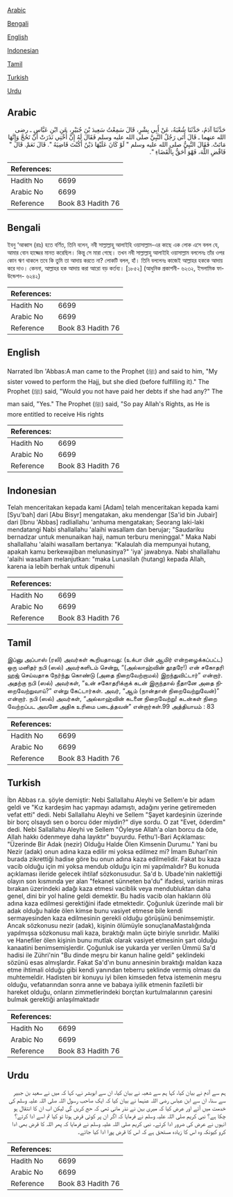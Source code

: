 [Arabic](#arabic)

[Bengali](#bengali)

[English](#english)

[Indonesian](#indonesian)

[Tamil](#tamil)

[Turkish](#turkish)

[Urdu](#urdu)

## Arabic


<div dir="rtl" lang="ar" style={{fontSize:'larger',backgroundColor:'#f8f9fa',padding:20}}>
حَدَّثَنَا آدَمُ، حَدَّثَنَا شُعْبَةُ، عَنْ أَبِي بِشْرٍ، قَالَ سَمِعْتُ سَعِيدَ بْنَ جُبَيْرٍ، عَنِ ابْنِ عَبَّاسٍ ـ رضى الله عنهما ـ قَالَ أَتَى رَجُلٌ النَّبِيَّ صلى الله عليه وسلم فَقَالَ لَهُ إِنَّ أُخْتِي نَذَرَتْ أَنْ تَحُجَّ وَإِنَّهَا مَاتَتْ‏.‏ فَقَالَ النَّبِيُّ صلى الله عليه وسلم ‏"‏ لَوْ كَانَ عَلَيْهَا دَيْنٌ أَكُنْتَ قَاضِيَهُ ‏"‏‏.‏ قَالَ نَعَمْ‏.‏ قَالَ ‏"‏ فَاقْضِ اللَّهَ، فَهْوَ أَحَقُّ بِالْقَضَاءِ ‏"‏‏.‏
</div>
<div style={{backgroundColor:'#f8f9fa',padding:20, marginBottom: 10}}><table> <thead> <tr> <th>References:</th> <th></th> </tr> </thead> <tbody><tr><td>Hadith No</td><td>6699</td></tr><tr><td>Arabic No</td><td>6699</td></tr><tr><td>Reference</td><td>Book 83 Hadith 76</td></tr></tbody></table></div>

## Bengali


<div dir="ltr" lang="bn" style={{fontSize:'larger',backgroundColor:'#f8f9fa',padding:20}}>
ইবনু ‘আব্বাস (রাঃ) হতে বর্ণিত, তিনি বলেন, নবী সাল্লাল্লাহু আলাইহি ওয়াসাল্লাম-এর কাছে এক লোক এসে বলল যে, আমার বোন হাজ্জের মানত করেছিল। কিন্তু সে মারা গেছে। তখন নবী সাল্লাল্লাহু আলাইহি ওয়াসাল্লাম বললেনঃ তাঁর ওপর কোন ঋণ থাকলে তবে কি তুমি তা আদায় করতে না? লোকটি বলল, হাঁ। তিনি বললেনঃ কাজেই আল্লাহর হককে আদায় করে দাও। কেননা, আল্লাহর হক আদায় করা আরো বড় কর্তব্য। [১৮৫২] (আধুনিক প্রকাশনী- ৬২৩২, ইসলামিক ফাউন্ডেশন- ৬২৪২)
</div>
<div style={{backgroundColor:'#f8f9fa',padding:20, marginBottom: 10}}><table> <thead> <tr> <th>References:</th> <th></th> </tr> </thead> <tbody><tr><td>Hadith No</td><td>6699</td></tr><tr><td>Arabic No</td><td>6699</td></tr><tr><td>Reference</td><td>Book 83 Hadith 76</td></tr></tbody></table></div>

## English


<div dir="ltr" lang="en" style={{fontSize:'larger',backgroundColor:'#f8f9fa',padding:20}}>
Narrated Ibn 'Abbas:A man came to the Prophet (ﷺ) and said to him, "My sister vowed to perform the Hajj, but she died (before fulfilling it)." The Prophet (ﷺ) said, "Would you not have paid her debts if she had any?" The man said, "Yes." The Prophet (ﷺ) said, "So pay Allah's Rights, as He is more entitled to receive His rights
</div>
<div style={{backgroundColor:'#f8f9fa',padding:20, marginBottom: 10}}><table> <thead> <tr> <th>References:</th> <th></th> </tr> </thead> <tbody><tr><td>Hadith No</td><td>6699</td></tr><tr><td>Arabic No</td><td>6699</td></tr><tr><td>Reference</td><td>Book 83 Hadith 76</td></tr></tbody></table></div>

## Indonesian


<div dir="ltr" lang="id" style={{fontSize:'larger',backgroundColor:'#f8f9fa',padding:20}}>
Telah menceritakan kepada kami [Adam] telah menceritakan kepada kami [Syu'bah] dari [Abu Bisyr] mengatakan, aku mendengar [Sa'id bin Jubair] dari [Ibnu 'Abbas] radliallahu 'anhuma mengatakan; Seorang laki-laki mendatangi Nabi shallallahu 'alaihi wasallam dan berujar; "Saudariku bernadzar untuk menunaikan haji, namun terburu meninggal." Maka Nabi shallallahu 'alaihi wasallam bertanya: "Kalaulah dia mempunyai hutang, apakah kamu berkewajiban melunasinya?" 'iya' jawabnya. Nabi shallallahu 'alaihi wasallam melanjutkan: "maka Lunasilah (hutang) kepada Allah, karena ia lebih berhak untuk dipenuhi
</div>
<div style={{backgroundColor:'#f8f9fa',padding:20, marginBottom: 10}}><table> <thead> <tr> <th>References:</th> <th></th> </tr> </thead> <tbody><tr><td>Hadith No</td><td>6699</td></tr><tr><td>Arabic No</td><td>6699</td></tr><tr><td>Reference</td><td>Book 83 Hadith 76</td></tr></tbody></table></div>

## Tamil


<div dir="ltr" lang="ta" style={{fontSize:'larger',backgroundColor:'#f8f9fa',padding:20}}>
இப்னு அப்பாஸ் (ரலி) அவர்கள் கூறியதாவது: (உக்பா பின் ஆமிர் என்றழைக்கப்பட்ட) ஒரு மனிதர் நபி (ஸல்) அவர்களிடம் சென்று, “(அல்லாஹ்வின் தூதரே!) என் சகோதரி ஹஜ் செய்வதாக நேர்ந்து கொண்டு (அதை நிறைவேற்றாமல்) இறந்துவிட்டார்” என்றார். அதற்கு நபி (ஸல்) அவர்கள், “உன் சகோதரிக்குக் கடன் இருந்தால் நீதானே அதை நிறைவேற்றுவாய்?” என்று கேட்டார்கள். அவர், “ஆம் (நான்தான் நிறைவேற்றுவேன்)” என்றார். நபி (ஸல்) அவர்கள், “அல்லாஹ்வின் கடனை நிறைவேற்று! கடன்கள் நிறை வேற்றப்பட அவனே அதிக உரிமை படைத்தவன்” என்றார்கள்.99 அத்தியாயம் : 83
</div>
<div style={{backgroundColor:'#f8f9fa',padding:20, marginBottom: 10}}><table> <thead> <tr> <th>References:</th> <th></th> </tr> </thead> <tbody><tr><td>Hadith No</td><td>6699</td></tr><tr><td>Arabic No</td><td>6699</td></tr><tr><td>Reference</td><td>Book 83 Hadith 76</td></tr></tbody></table></div>

## Turkish


<div dir="ltr" lang="tr" style={{fontSize:'larger',backgroundColor:'#f8f9fa',padding:20}}>
İbn Abbas r.a. şöyle demiştir: Nebi Sallallahu Aleyhi ve Sellem'e bir adam geldi ve "Kız kardeşim hac yapmayı adamıştı, adağını yerine getiremeden vefat etti" dedi. Nebi Sallallahu Aleyhi ve Sellem "Şayet kardeşinin üzerinde bir borç olsaydı sen o borcu öder miydin?" diye sordu. O zat "Evet, öderdim" dedi. Nebi Sallallahu Aleyhi ve Sellem "Öyleyse Allah'a olan borcu da öde, Allah hakkı ödenmeye daha layıktır" buyurdu. Fethu'l-Bari Açıklaması: "Üzerinde Bir Adak (nezir) Olduğu Halde Ölen Kimsenin Durumu." Yani bu Nezir (adak) onun adına kaza edilir mi yoksa edilmez mi? İmam Buharl'nin burada zikrettiği hadise göre bu onun adına kaza edilmelidir. Fakat bu kaza vacib olduğu için mi yoksa mendub olduğu için mi yapılmalıdır? Bu konuda açıklaması ileride gelecek ihtilaf sözkonusudur. Sa'd b. Ubade'nin naklettiği olayın son kısmında yer alan "fekanet sünneten ba'du" ifadesi, varisin miras bırakan üzerindeki adağı kaza etmesi vaciblik veya mendubluktan daha genel, dini bir yol haline geldi demektir. Bu hadis vacib olan hakların ölü adına kaza edilmesi gerektiğini ifade etmektedir. Çoğunluk üzerinde mali bir adak olduğu halde ölen kimse bunu vasiyet etmese bile kendi sermayesinden kaza edilmesinin gerekli olduğu görüşünü benimsemiştir. Ancak sözkonusu nezir (adak), kişinin ölümüyle sonuçlanaMastalığında yapılmışsa sözkonusu mali kaza, bıraktığı malın üçte biriyle sınırlıdır. Maliki ve Hanefiler ölen kişinin bunu mutlak olarak vasiyet etmesinin şart olduğu kanaatini benimsemişlerdir. Çoğunluk ise yukarda yer verilen Ümmü Sa'd hadisi ile Zühri'nin "Bu dinde meşru bir kanun haline geldi" şeklindeki sözünü esas almışlardır. Fakat Sa'd'ın bunu annesinin bıraktığı maldan kaza etme ihtimali olduğu gibi kendi yanından teberru şeklinde vermiş olması da muhtemeldir. Hadisten bir konuyu iyi bilen kimseden fetva istemenin meşru olduğu, vefatıarından sonra anne ve babaya iyilik etmenin faziletli bir hareket olduğu, onların zimmetlerindeki borçtan kurtulmalarının çaresini bulmak gerektiği anlaşılmaktadır
</div>
<div style={{backgroundColor:'#f8f9fa',padding:20, marginBottom: 10}}><table> <thead> <tr> <th>References:</th> <th></th> </tr> </thead> <tbody><tr><td>Hadith No</td><td>6699</td></tr><tr><td>Arabic No</td><td>6699</td></tr><tr><td>Reference</td><td>Book 83 Hadith 76</td></tr></tbody></table></div>

## Urdu


<div dir="rtl" lang="ur" style={{fontSize:'larger',backgroundColor:'#f8f9fa',padding:20}}>
ہم سے آدم نے بیان کیا، کہا ہم سے شعبہ نے بیان کیا، ان سے ابوبشر نے، کہا کہ میں نے سعید بن جبیر سے سنا، ان سے ابن عباس رضی اللہ عنہما نے بیان کیا کہ ایک صاحب رسول اللہ صلی اللہ علیہ وسلم کی خدمت میں آئے اور عرض کیا کہ میری بہن نے نذر مانی تھی کہ حج کریں گی لیکن اب ان کا انتقال ہو چکا ہے؟ نبی کریم صلی اللہ علیہ وسلم نے فرمایا کہ اگر ان پر کوئی قرض ہوتا تو کیا تم اسے ادا کرتے؟ انہوں نے عرض کی ضرور ادا کرتے۔ نبی کریم صلی اللہ علیہ وسلم نے فرمایا کہ پھر اللہ کا قرض بھی ادا کرو کیونکہ وہ اس کا زیادہ مستحق ہے کہ اس کا قرض پورا ادا کیا جائے۔
</div>
<div style={{backgroundColor:'#f8f9fa',padding:20, marginBottom: 10}}><table> <thead> <tr> <th>References:</th> <th></th> </tr> </thead> <tbody><tr><td>Hadith No</td><td>6699</td></tr><tr><td>Arabic No</td><td>6699</td></tr><tr><td>Reference</td><td>Book 83 Hadith 76</td></tr></tbody></table></div>